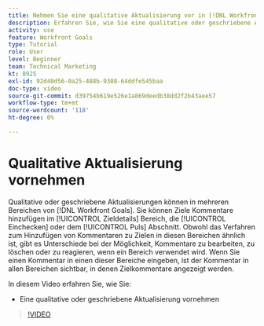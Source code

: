 ```yaml
---
title: Nehmen Sie eine qualitative Aktualisierung vor in [!DNL Workfront Goals]
description: Erfahren Sie, wie Sie eine qualitative oder geschriebene Aktualisierung in [!DNL Goals] vornehmen.
activity: use
feature: Workfront Goals
type: Tutorial
role: User
level: Beginner
team: Technical Marketing
kt: 8925
exl-id: 92d40d56-0a25-488b-9308-64ddfe545baa
doc-type: video
source-git-commit: d39754b619e526e1a869deedb38dd2f2b43aee57
workflow-type: tm+mt
source-wordcount: '118'
ht-degree: 0%

---
```


# Qualitative Aktualisierung vornehmen

Qualitative oder geschriebene Aktualisierungen können in mehreren Bereichen von [!DNL Workfront Goals]. Sie können Ziele Kommentare hinzufügen im [!UICONTROL Zieldetails] Bereich, die [!UICONTROL Einchecken] oder dem [!UICONTROL Puls] Abschnitt. Obwohl das Verfahren zum Hinzufügen von Kommentaren zu Zielen in diesen Bereichen ähnlich ist, gibt es Unterschiede bei der Möglichkeit, Kommentare zu bearbeiten, zu löschen oder zu reagieren, wenn ein Bereich verwendet wird. Wenn Sie einen Kommentar in einen dieser Bereiche eingeben, ist der Kommentar in allen Bereichen sichtbar, in denen Zielkommentare angezeigt werden.

In diesem Video erfahren Sie, wie Sie:

* Eine qualitative oder geschriebene Aktualisierung vornehmen

>[!VIDEO](https://video.tv.adobe.com/v/335197/?quality=12)
